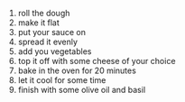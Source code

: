 1. roll the dough
2. make it flat
3. put your sauce on
4. spread it evenly
5. add you vegetables
6. top it off with some cheese of your choice
7. bake in the oven for 20 minutes
8. let it cool for some time
9. finish with some olive oil and basil
